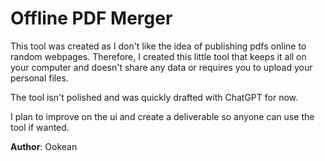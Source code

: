 # Offline PDF Merger

This tool was created as I don't like the idea of publishing pdfs online to random webpages. Therefore, I created this
little tool that keeps it all on your computer and doesn't share any data or requires you to upload your personal
files.

The tool isn't polished and was quickly drafted with ChatGPT for now.

I plan to improve on the ui and create a deliverable so anyone can use the tool if wanted.


**Author**: Ookean
